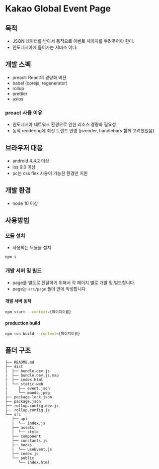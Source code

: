 # Kakao Global Event Page

## 목적

- JSON 데이터를 받아서 동적으로 이벤트 페이지를 뿌려주어야 한다.
- 인도네시아에 들어가는 서비스 이다.

## 개발 스펙

- preact: React의 경량화 버젼
- babel (corejs, regenerator)
- rollup
- prettier
- axios

### preact 사용 이유 

- 인도네시아 네트워크 환경으로 인한 리소스 경량화 필요성
- 동적 rendering에 최신 트렌드 반영 (jsrender, handlebars 함께 고려했었음)

## 브라우저 대응

- android 4.4.2 이상
- ios 9.0 이상
- pc는 css flex 사용이 가능한 환경만 지원

## 개발 환경

- node 10 이상


## 사용방법

### 모듈 설치 

- 사용되는 모듈들 설치 

```bash
npm i
```

### 개발 서버 및 빌드

- page를 별도로 전달하기 위해서 각 페이지 별로 개발 및 빌드합니다.
- page는 `src/page` 폴더 안에 작성합니다.

#### 개발 서버 동작

```bash
npm start --context={페이지이름}
```

#### production build

```bash
npm run build --context={페이지이름}
```

## 폴더 구조

```
├── README.md
├── dist
|  ├── bundle.dev.js
|  ├── bundle.dev.js.map
|  ├── index.html
|  └── static-web
|     ├── event.json
|     └── mando.jpeg
├── package-lock.json
├── package.json
├── rollup.config.dev.js
├── rollup.config.js
└── src
   ├── api
   |  └── index.js
   ├── assets
   |  └── style
   ├── component
   ├── constants.js
   ├── hooks
   |  └── useEvent.js
   ├── index.js
   └── public
      └── index.html
```